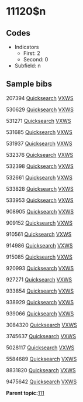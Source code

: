 # 11120$n

## Codes

-   Indicators
    -   First: 2
    -   Second: 0
-   Subfield: n

## Sample bibs

207394 [Quicksearch](https://search.library.yale.edu/catalog/207394) [VXWS](http://prodorbis.library.yale.edu:7014/vxws/GetHoldingsService?bibId=207394)

530629 [Quicksearch](https://search.library.yale.edu/catalog/530629) [VXWS](http://prodorbis.library.yale.edu:7014/vxws/GetHoldingsService?bibId=530629)

531271 [Quicksearch](https://search.library.yale.edu/catalog/531271) [VXWS](http://prodorbis.library.yale.edu:7014/vxws/GetHoldingsService?bibId=531271)

531685 [Quicksearch](https://search.library.yale.edu/catalog/531685) [VXWS](http://prodorbis.library.yale.edu:7014/vxws/GetHoldingsService?bibId=531685)

531937 [Quicksearch](https://search.library.yale.edu/catalog/531937) [VXWS](http://prodorbis.library.yale.edu:7014/vxws/GetHoldingsService?bibId=531937)

532376 [Quicksearch](https://search.library.yale.edu/catalog/532376) [VXWS](http://prodorbis.library.yale.edu:7014/vxws/GetHoldingsService?bibId=532376)

532398 [Quicksearch](https://search.library.yale.edu/catalog/532398) [VXWS](http://prodorbis.library.yale.edu:7014/vxws/GetHoldingsService?bibId=532398)

532661 [Quicksearch](https://search.library.yale.edu/catalog/532661) [VXWS](http://prodorbis.library.yale.edu:7014/vxws/GetHoldingsService?bibId=532661)

533828 [Quicksearch](https://search.library.yale.edu/catalog/533828) [VXWS](http://prodorbis.library.yale.edu:7014/vxws/GetHoldingsService?bibId=533828)

533953 [Quicksearch](https://search.library.yale.edu/catalog/533953) [VXWS](http://prodorbis.library.yale.edu:7014/vxws/GetHoldingsService?bibId=533953)

908905 [Quicksearch](https://search.library.yale.edu/catalog/908905) [VXWS](http://prodorbis.library.yale.edu:7014/vxws/GetHoldingsService?bibId=908905)

909152 [Quicksearch](https://search.library.yale.edu/catalog/909152) [VXWS](http://prodorbis.library.yale.edu:7014/vxws/GetHoldingsService?bibId=909152)

910561 [Quicksearch](https://search.library.yale.edu/catalog/910561) [VXWS](http://prodorbis.library.yale.edu:7014/vxws/GetHoldingsService?bibId=910561)

914986 [Quicksearch](https://search.library.yale.edu/catalog/914986) [VXWS](http://prodorbis.library.yale.edu:7014/vxws/GetHoldingsService?bibId=914986)

915085 [Quicksearch](https://search.library.yale.edu/catalog/915085) [VXWS](http://prodorbis.library.yale.edu:7014/vxws/GetHoldingsService?bibId=915085)

920993 [Quicksearch](https://search.library.yale.edu/catalog/920993) [VXWS](http://prodorbis.library.yale.edu:7014/vxws/GetHoldingsService?bibId=920993)

927271 [Quicksearch](https://search.library.yale.edu/catalog/927271) [VXWS](http://prodorbis.library.yale.edu:7014/vxws/GetHoldingsService?bibId=927271)

933854 [Quicksearch](https://search.library.yale.edu/catalog/933854) [VXWS](http://prodorbis.library.yale.edu:7014/vxws/GetHoldingsService?bibId=933854)

938929 [Quicksearch](https://search.library.yale.edu/catalog/938929) [VXWS](http://prodorbis.library.yale.edu:7014/vxws/GetHoldingsService?bibId=938929)

939066 [Quicksearch](https://search.library.yale.edu/catalog/939066) [VXWS](http://prodorbis.library.yale.edu:7014/vxws/GetHoldingsService?bibId=939066)

3084320 [Quicksearch](https://search.library.yale.edu/catalog/3084320) [VXWS](http://prodorbis.library.yale.edu:7014/vxws/GetHoldingsService?bibId=3084320)

3745637 [Quicksearch](https://search.library.yale.edu/catalog/3745637) [VXWS](http://prodorbis.library.yale.edu:7014/vxws/GetHoldingsService?bibId=3745637)

5028117 [Quicksearch](https://search.library.yale.edu/catalog/5028117) [VXWS](http://prodorbis.library.yale.edu:7014/vxws/GetHoldingsService?bibId=5028117)

5584689 [Quicksearch](https://search.library.yale.edu/catalog/5584689) [VXWS](http://prodorbis.library.yale.edu:7014/vxws/GetHoldingsService?bibId=5584689)

8831820 [Quicksearch](https://search.library.yale.edu/catalog/8831820) [VXWS](http://prodorbis.library.yale.edu:7014/vxws/GetHoldingsService?bibId=8831820)

9475642 [Quicksearch](https://search.library.yale.edu/catalog/9475642) [VXWS](http://prodorbis.library.yale.edu:7014/vxws/GetHoldingsService?bibId=9475642)

**Parent topic:**[111](../../tags/111/111.md)

